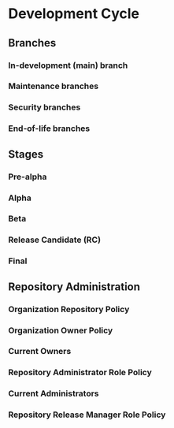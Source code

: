 # Development Cycle

## Branches

### In-development (main) branch

### Maintenance branches

### Security branches

### End-of-life branches

## Stages

### Pre-alpha

### Alpha

### Beta

### Release Candidate (RC)

### Final

## Repository Administration

### Organization Repository Policy

### Organization Owner Policy

### Current Owners

### Repository Administrator Role Policy

### Current Administrators

### Repository Release Manager Role Policy
